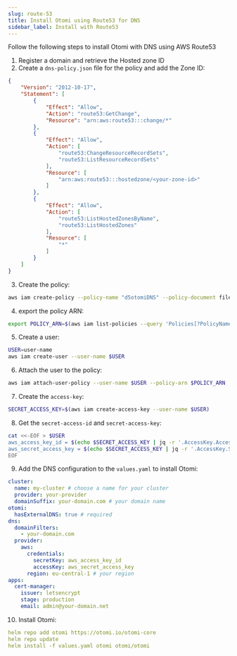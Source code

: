 ```yaml
---
slug: route-53
title: Install Otomi using Route53 for DNS
sidebar_label: Install with Route53
---
```


Follow the following steps to install Otomi with DNS using AWS Route53

1. Register a domain and retrieve the Hosted zone ID
2. Create a `dns-policy.json` file for the policy and add the Zone ID:

```json
{
    "Version": "2012-10-17",
    "Statement": [
        {
            "Effect": "Allow",
            "Action": "route53:GetChange",
            "Resource": "arn:aws:route53:::change/*"
        },
        {
            "Effect": "Allow",
            "Action": [
                "route53:ChangeResourceRecordSets",
                "route53:ListResourceRecordSets"
            ],
            "Resource": [
                "arn:aws:route53:::hostedzone/<your-zone-id>"
            ]
        },
        {
            "Effect": "Allow",
            "Action": [
                "route53:ListHostedZonesByName",
                "route53:ListHostedZones"
            ],
            "Resource": [
                "*"
            ]
        }
    ]
}
```

3. Create the policy:

```bash
aws iam create-policy --policy-name "d5otomiDNS" --policy-document file://dns-policy.json
```

4. export the policy ARN:

```bash
export POLICY_ARN=$(aws iam list-policies --query 'Policies[?PolicyName==`<policy-name>`].Arn' --output text)
```

5. Create a user:

```bash
USER=user-name
aws iam create-user --user-name $USER
```

6. Attach the user to the policy:

```bash
aws iam attach-user-policy --user-name $USER --policy-arn $POLICY_ARN
```

7. Create the `access-key`:

```bash
SECRET_ACCESS_KEY=$(aws iam create-access-key --user-name $USER)
```

8. Get the `secret-access-id` and `secret-access-key`:

```bash
cat <<-EOF > $USER
aws_access_key_id = $(echo $SECRET_ACCESS_KEY | jq -r '.AccessKey.AccessKeyId')
aws_secret_access_key = $(echo $SECRET_ACCESS_KEY | jq -r '.AccessKey.SecretAccessKey')
EOF
```

9. Add the DNS configuration to the `values.yaml` to install Otomi:

```yaml
cluster:
  name: my-cluster # choose a name for your cluster
  provider: your-provider
  domainSuffix: your-domain.com # your domain name
otomi:
  hasExternalDNS: true # required
dns:
  domainFilters: 
    - your-domain.com
  provider:
    aws:
      credentials:
        secretKey: aws_access_key_id
        accessKey: aws_secret_access_key
      region: eu-central-1 # your region
apps:
  cert-manager:
    issuer: letsencrypt
    stage: production
    email: admin@your-domain.net
```

10. Install Otomi:

```yaml
helm repo add otomi https://otomi.io/otomi-core
helm repo update
helm install -f values.yaml otomi otomi/otomi
```